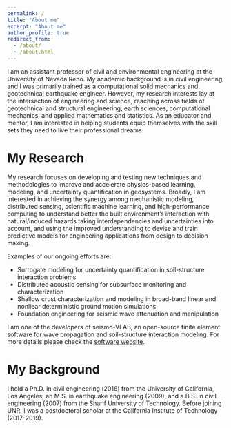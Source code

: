 ```yaml
---
permalink: /
title: "About me"
excerpt: "About me"
author_profile: true
redirect_from: 
  - /about/
  - /about.html
---
```


I am an assistant professor of civil and environmental engineering at the University of Nevada Reno. My academic background is in civil engineering, and I was primarily trained as a computational solid mechanics and geotechnical earthquake engineer. However, my research interests lay at the intersection of engineering and science, reaching across fields of geotechnical and structural engineering, earth sciences, computational mechanics, and applied mathematics and statistics. As an educator and mentor, I am interested in helping students equip themselves with the skill sets they need to live their professional dreams.

My Research
======
My research focuses on developing and testing new techniques and methodologies to improve and accelerate physics-based learning, modeling, and uncertainty quantification in geosystems. Broadly, I am interested in achieving the synergy among mechanistic modeling, distributed sensing, scientific machine learning, and high-performance computing to understand better the built environment’s interaction with natural/induced hazards taking interdependencies and uncertainties into account, and using the improved understanding to devise and train predictive models for engineering applications from design to decision making. 

Examples of our ongoing efforts are:

- Surrogate modeling for uncertainty quantification in soil-structure interaction problems
- Distributed acoustic sensing for subsurface monitoring and characterization
- Shallow crust characterization and modeling in broad-band linear and nonliear deterministic ground motion simulations
- Foundation engineering for seismic wave attenuation and manipulation

I am one of the developers of seismo-VLAB, an open-source finite element software for wave propagation and soil-structure interaction modeling. For more details please check the [software website](https://seismovlab.com).


My Background
======
I hold a Ph.D. in civil engineering (2016) from the University of California, Los Angeles, an M.S. in earthquake engineering (2009), and a B.S. in civil engineering (2007) from the Sharif University of Technology. Before joining UNR, I was a postdoctoral scholar at the California Institute of Technology (2017-2019). 


